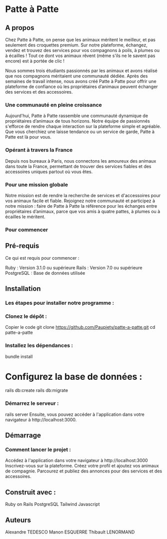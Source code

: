 # Patte à Patte

## A propos

Chez Patte à Patte, on pense que les animaux méritent le meilleur, et pas seulement des croquettes premium. Sur notre plateforme, échangez, vendez et trouvez des services pour vos compagnons à poils, à plumes ou à écailles ! Tout ce dont vos animaux rêvent (même s'ils ne le savent pas encore) est à portée de clic !

Nous sommes trois étudiants passionnés par les animaux et avons réalisé que nos compagnons méritaient une communauté dédiée. Après des semaines de travail intense, nous avons créé Patte à Patte pour offrir une plateforme de confiance où les propriétaires d’animaux peuvent échanger des services et des accessoires.

### Une communauté en pleine croissance

Aujourd'hui, Patte à Patte rassemble une communauté dynamique de propriétaires d’animaux de tous horizons. Notre équipe de passionnés s'efforce de rendre chaque interaction sur la plateforme simple et agréable. Que vous cherchiez une laisse tendance ou un service de garde, Patte à Patte est là pour vous.

### Opérant à travers la France

Depuis nos bureaux à Paris, nous connectons les amoureux des animaux dans toute la France, permettant de trouver des services fiables et des accessoires uniques partout où vous êtes.

### Pour une mission globale

Notre mission est de rendre la recherche de services et d'accessoires pour vos animaux facile et fiable. Rejoignez notre communauté et participez à notre mission : faire de Patte à Patte la référence pour les échanges entre propriétaires d’animaux, parce que vos amis à quatre pattes, à plumes ou à écailles le méritent.

### Pour commencer

## Pré-requis

Ce qui est requis pour commencer :

Ruby : Version 3.1.0 ou supérieure
Rails : Version 7.0 ou supérieure
PostgreSQL : Base de données utilisée

## Installation

### Les étapes pour installer notre programme :

### Clonez le dépôt :

Copier le code
git clone https://github.com/Paupiety/patte-a-patte.git
cd patte-a-patte

### Installez les dépendances :

bundle install

# Configurez la base de données :

rails db:create
rails db:migrate

### Démarrez le serveur :

rails server
Ensuite, vous pouvez accéder à l'application dans votre navigateur à http://localhost:3000.

## Démarrage

### Comment lancer le projet :

Accédez à l'application dans votre navigateur à http://localhost:3000
Inscrivez-vous sur la plateforme.
Créez votre profil et ajoutez vos animaux de compagnie.
Parcourez et publiez des annonces pour des services et des accessoires.

## Construit avec :

Ruby on Rails 
PostgreSQL 
Tailwind 
Javascript

## Auteurs

Alexandre TEDESCO 
Manon ESQUERRE 
Thibault LENORMAND 



